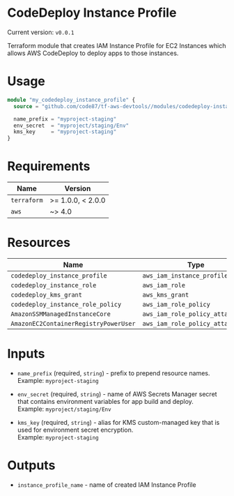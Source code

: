 # CodeDeploy Instance Profile

Current version: `v0.0.1`

Terraform module that creates IAM Instance Profile for EC2 Instances which allows AWS CodeDeploy
to deploy apps to those instances.


# Usage

```terraform
module "my_codedeploy_instance_profile" {
  source = "github.com/code87/tf-aws-devtools//modules/codedeploy-instance-profile?ref=v0.0.1"

  name_prefix = "myproject-staging"
  env_secret  = "myproject/staging/Env"
  kms_key     = "myproject-staging"
}
```


# Requirements

| Name        | Version           |
|-------------|-------------------|
| `terraform` | >= 1.0.0, < 2.0.0 |
| `aws`       | ~> 4.0            |


# Resources

| Name                                  | Type                             |
|---------------------------------------|----------------------------------|
| `codedeploy_instance_profile`         | `aws_iam_instance_profile`       |
| `codedeploy_instance_role`            | `aws_iam_role`                   |
| `codedeploy_kms_grant`                | `aws_kms_grant`                  |
| `codedeploy_instance_role_policy`     | `aws_iam_role_policy`            |
| `AmazonSSMManagedInstanceCore`        | `aws_iam_role_policy_attachment` |
| `AmazonEC2ContainerRegistryPowerUser` | `aws_iam_role_policy_attachment` |


# Inputs

* `name_prefix` (required, `string`) - prefix to prepend resource names.<br/>
  Example: `myproject-staging`

* `env_secret` (required, `string`) - name of AWS Secrets Manager secret that contains environment variables for app build and deploy.<br/>
  Example: `myproject/staging/Env`

* `kms_key` (required, `string`) - alias for KMS custom-managed key that is used for environment secret encryption.<br/>
  Example: `myproject-staging`


# Outputs

* `instance_profile_name` - name of created IAM Instance Profile
